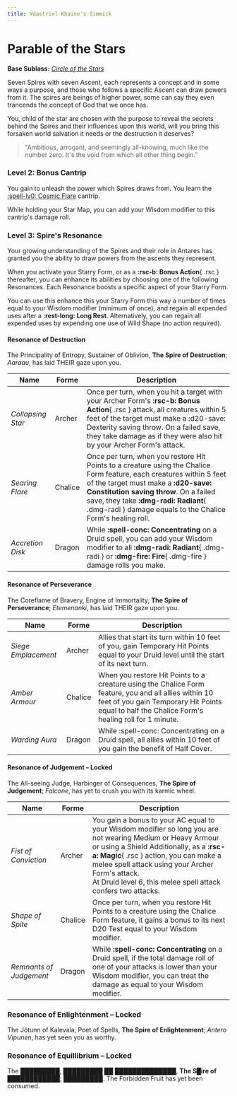 ```yaml
---
title: Ydastriel Khaine's Gimmick
---
```


# Parable of the Stars

**Base Sublass:** *[Circle of the Stars](../../class/druid/star.md)*

Seven Spires with seven Ascent, each represents a concept and in some ways a purpose, and those who follows a specific Ascent can draw powers from it. The spires are beings of higher power, some can say they even trancends the concept of God that we once has.

You, child of the star are chosen with the purpose to reveal the secrets behind the Spires and their influences upon this world, will you bring this forsaken world salvation it needs or the destruction it deserves?

> "Ambitious, arrogant, and seemingly all-knowing, much like the number zero. It's the void from which all other thing begin.”

### Level 2: Bonus Cantrip

You gain to unleash the power which Spires draws from. You learn the [:spell-lv0: Cosmic Flare](../../spells/description/additional/homebrew.md#cosmic-flare) cantrip.

While holding your Star Map, you can add your Wisdom modifier to this cantrip's damage roll.

### Level 3: Spire's Resonance

Your growing understanding of the Spires and their role in Antares has granted you the ability to draw powers from the ascents they represent.

When you activate your Starry Form, or as a **:rsc-b: Bonus Action**{ .rsc } thereafter, you can enhance its abilities by choosing one of the following Resonances. Each Resonance boosts a specific aspect of your Starry Form.

You can use this enhance this your Starry Form this way a number of times equal to your Wisdom modifier (minimum of once), and regain all expended uses after a **:rest-long: Long Rest**. Alternatively, you can regain all expended uses by expending one use of Wild Shape (no action required). 

#### Resonance of Destruction

The Principality of Entropy, Sustainer of Oblivion, **The Spire of Destruction**; *Aaraau*, has laid THEIR gaze upon you.

| Name | Forme | Description |
|---|---|---|
| *Collapsing Star* | Archer | Once per turn, when you hit a target with your Archer Form's **:rsc-b: Bonus Action**{ .rsc } attack, all creatures within 5 feet of the target must make a :d20-save: Dexterity saving throw. On a failed save, they take damage as if they were also hit by your Archer Form's attack. |
| *Searing Flare* | Chalice | Once per turn, when you restore Hit Points to a creature using the Chalice Form feature, each creatures within 5 feet of the target must make a **:d20-save: Constitution saving throw**. On a failed save, they take **:dmg-radi: Radiant**{ .dmg-radi } damage equals to the Chalice Form's healing roll. |
| *Accretion Disk* | Dragon | While **:spell-conc: Concentrating** on a Druid spell, you can add your Wisdom modifier to all **:dmg-radi: Radiant**{ .dmg-radi } or **:dmg-fire: Fire**{ .dmg-fire } damage rolls you make. |

#### Resonance of Perseverance

The Coreflame of Bravery, Engine of Immortality, **The Spire of Perseverance**; *Etemenanki*, has laid THEIR gaze upon you.

| Name | Forme | Description |
|---|---|---|
| *Siege Emplacement* | Archer | Allies that start its turn within 10 feet of you, gain Temporary Hit Points equal to your Druid level until the start of its next turn. 
| *Amber Armour* | Chalice | When you restore Hit Points to a creature using the Chalice Form feature, you and all allies within 10 feet of you gain Temporary Hit Points equal to half the Chalice Form's healing roll for 1 minute.
| *Warding Aura* | Dragon | While :spell-conc: Concentrating on a Druid spell, all allies within 10 feet of you gain the benefit of Half Cover.

#### Resonance of Judgement – Locked

The All-seeing Judge, Harbinger of Consequences, **The Spire of Judgement**; *Falcone*, has yet to crush you with its karmic wheel.

| Name | Forme | Description |
|---|---|---|
| *Fist of Conviction* | Archer | You gain a bonus to your AC equal to your Wisdom modifier so long you are not wearing Medium or Heavy Armour or using a Shield Additionally, as a **:rsc-a: Magic**{ .rsc } action, you can make a melee spell attack using your Archer Form's attack. <br>At Druid level 6, this melee spell attack confers two attacks. |
| *Shape of Spite* | Chalice | Once per turn, when you restore Hit Points to a creature using the Chalice Form feature, it gains a bonus to its next D20 Test equal to your Wisdom modifier.
| *Remnants of Judgement* | Dragon | While **:spell-conc: Concentrating** on a Druid spell, if the total damage roll of one of your attacks is lower than your Wisdom modifier, you can treat the damage as equal to your Wisdom modifier. |

### Resonance of Enlightenment – Locked

The Jötunn of Kalevala, Poet of Spells, **The Spire of Enlightenment**; *Antero Vipunen*, has yet seen you as worthy.

### Resonance of Equillibrium – Locked

The █████████, █████████ ██ ██████████████, **The S█ire of ████████████**; *█████████*. The Forbidden Fruit has yet been consumed.

